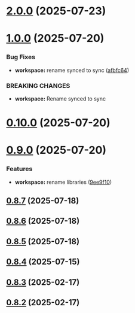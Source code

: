 # [2.0.0](https://github.com/jucian0/turboversion/compare/v1.0.0...v2.0.0) (2025-07-23)



# [1.0.0](https://github.com/jucian0/turboversion/compare/v0.10.0...v1.0.0) (2025-07-20)


### Bug Fixes

* **workspace:** rename synced to sync ([afbfc64](https://github.com/jucian0/turboversion/commit/afbfc645c10474c85541365182e0baacdacf282d))


### BREAKING CHANGES

* **workspace:** Rename synced to sync



# [0.10.0](https://github.com/jucian0/turboversion/compare/v0.9.0...v0.10.0) (2025-07-20)



# [0.9.0](https://github.com/jucian0/turboversion/compare/v0.8.7...v0.9.0) (2025-07-20)


### Features

* **workspace:** rename libraries ([9ee9f10](https://github.com/jucian0/turboversion/commit/9ee9f10ff399984310b8a9ab8947f4cdc8339729))



## [0.8.7](https://github.com/jucian0/turboversion/compare/v0.8.6...v0.8.7) (2025-07-18)



## [0.8.6](https://github.com/jucian0/turboversion/compare/v0.8.5...v0.8.6) (2025-07-18)



## [0.8.5](https://github.com/jucian0/turboversion/compare/v0.8.4...v0.8.5) (2025-07-18)



## [0.8.4](https://github.com/jucian0/turboversion/compare/v0.8.3...v0.8.4) (2025-07-15)



## [0.8.3](https://github.com/jucian0/turboversion/compare/v0.8.2...v0.8.3) (2025-02-17)



## [0.8.2](https://github.com/jucian0/turboversion/compare/v0.8.1...v0.8.2) (2025-02-17)



